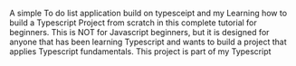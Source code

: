 A simple To do list application build on typesceipt and my Learning  how to build a Typescript Project from scratch in this complete tutorial for beginners. This is NOT for Javascript beginners, but it is designed for anyone that has been learning Typescript and wants to build a project that applies Typescript fundamentals. This project is part of my Typescript 
